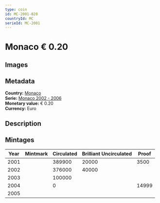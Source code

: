 ```yaml
---
type: coin
id: MC-2001-020
countryId: MC
serieId: MC-2001
---
```


# Monaco € 0.20

## Images


## Metadata

**Country:** [Monaco](../index.md)\
**Serie:** [Monaco 2002 - 2006](index.md)\
**Monetary value:** € 0.20\
**Currency:** Euro

## Description


## Mintages

| Year | Mintmark | Circulated | Brilliant Uncirculated | Proof |
| ---- | -------- | ---------- | ---------------------- | ----- |
| 2001 |  | 389900| 20000 | 3500 |
| 2002 |  | 376000| 40000 |  |
| 2003 |  | 100000|  |  |
| 2004 |  | 0|  | 14999 |
| 2005 |  | |  |  |
